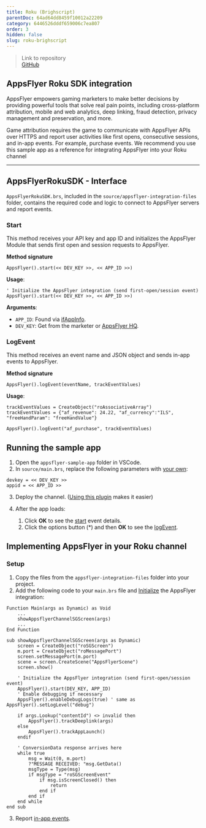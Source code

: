 ```yaml
---
title: Roku (Brighscript)
parentDoc: 64ad64dd8459f10012a22209
category: 6446526dddf659006c7ea807
order: 3
hidden: false
slug: roku-brighscript
---
```


> Link to repository  
> [GitHub](https://github.com/AppsFlyerSDK/appsflyer-roku-sample-app)

## AppsFlyer Roku SDK integration

AppsFlyer empowers gaming marketers to make better decisions by providing powerful tools that solve real pain points, including cross-platform attribution, mobile and web analytics, deep linking, fraud detection, privacy management and preservation, and more.

Game attribution requires the game to communicate with AppsFlyer APIs over HTTPS and report user activities like first opens, consecutive sessions, and in-app events. For example, purchase events.
We recommend you use this sample app as a reference for integrating AppsFlyer into your Roku channel

<hr/>

## AppsFlyerRokuSDK - Interface

`AppsFlyerRokuSDK.brs`, included in the `source/appsflyer-integration-files` folder, contains the required code and logic to connect to AppsFlyer servers and report events.

### Start

This method receives your API key and app ID and initializes the AppsFlyer Module that sends first open and session requests to AppsFlyer.

**Method signature**

```brs
AppsFlyer().start(<< DEV_KEY >>, << APP_ID >>)
```

**Usage**:

```brs
' Initialize the AppsFlyer integration (send first-open/session event)
AppsFlyer().start(<< DEV_KEY >>, << APP_ID >>)
```

<span id="app-details">**Arguments**:</span>

- `APP_ID`: Found via [ifAppInfo](https://developer.roku.com/docs/references/brightscript/interfaces/ifappinfo.md).
- `DEV_KEY`: Get from the marketer or [AppsFlyer HQ](https://support.appsflyer.com/hc/en-us/articles/211719806-App-settings-#general-app-settings).

### LogEvent

This method receives an event name and JSON object and sends in-app events to AppsFlyer.

**Method signature**

```brs
AppsFlyer().logEvent(eventName, trackEventValues)
```

**Usage**:

```brs
trackEventValues = CreateObject("roAssociativeArray")
trackEventValues = {"af_revenue": 24.22, "af_currency":"ILS", "freeHandParam": "freeHandValue"}

AppsFlyer().logEvent("af_purchase", trackEventValues)
```

## Running the sample app

1. Open the `appsflyer-sample-app` folder in VSCode.
2. In `source/main.brs`, replace the following parameters with [your own](#app-details):

```brs
devkey = << DEV_KEY >>
appid = << APP_ID >>
```

3. Deploy the channel. ([Using this plugin](https://marketplace.visualstudio.com/items?itemName=mjmcaulay.roku-deploy-vscode) makes it easier)
4. After the app loads:

   1. Click **OK** to see the [start](#start) event details.
   2. Click the options button (\*) and then **OK** to see the [logEvent](#logevent).

## Implementing AppsFlyer in your Roku channel

### Setup

1. Copy the files from the `appsflyer-integration-files` folder into your project.
2. Add the following code to your `main.brs` file and [Initialize](#start) the AppsFlyer integration:

```brs
Function Main(args as Dynamic) as Void
    ...
    showAppsflyerChannelSGScreen(args)
    ...
End Function

sub showAppsflyerChannelSGScreen(args as Dynamic)
    screen = CreateObject("roSGScreen")
    m.port = CreateObject("roMessagePort")
    screen.setMessagePort(m.port)
    scene = screen.CreateScene("AppsFlyerScene")
    screen.show()

    ' Initialize the AppsFlyer integration (send first-open/session event)
    AppsFlyer().start(DEV_KEY, APP_ID)
    ' Enable debugging if necessary
    AppsFlyer().enableDebugLogs(true) ' same as AppsFlyer().setLogLevel("debug")

    if args.Lookup("contentId") <> invalid then
        AppsFlyer().trackDeeplink(args)
    else
        AppsFlyer().trackAppLaunch()
    endif

    ' ConversionData response arrives here
    while true
        msg = Wait(0, m.port)
        ?"MESSAGE RECEIVED: "msg.GetData()
        msgType = Type(msg)
        if msgType = "roSGScreenEvent"
            if msg.isScreenClosed() then
                return
            end if
        end if
    end while
end sub
```

3. Report [in-app events](#logevent).

